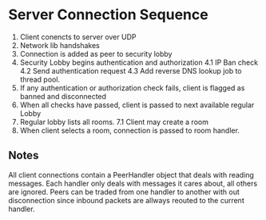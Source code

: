 ﻿# Server Connection Sequence

1. Client conencts to server over UDP
2. Network lib handshakes
3. Connection is added as peer to security lobby
4. Security Lobby begins authentication and authorization
	4.1 IP Ban check
	4.2 Send authentication request
	4.3 Add reverse DNS lookup job to thread pool.
5. If any authentication or authorization check fails, client is flagged as banned and disconnected
6. When all checks have passed, client is passed to next available regular Lobby
7. Regular lobby lists all rooms.
	7.1 Client may create a room
8. When client selects a room, connection is passed to room handler.


## Notes
All client connections contain a PeerHandler object that deals with reading messages. Each handler only deals with messages it cares about, all others are ignored.
Peers can be traded from one handler to another with out disconnection since inbound packets are allways reouted to the current handler.